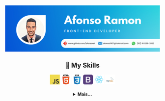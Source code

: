 [![banner](./afonso_banner.png)](https://github.com/afonsoart)

<h2 align="center">🚀 My Skills </h2>
<p align="center">
<code><img height="32" src="https://raw.githubusercontent.com/github/explore/80688e429a7d4ef2fca1e82350fe8e3517d3494d/topics/javascript/javascript.png" alt="Javascript"/></code>
<code><img height="32" src="https://raw.githubusercontent.com/github/explore/80688e429a7d4ef2fca1e82350fe8e3517d3494d/topics/html/html.png" alt="HTML5"/></code>
<code><img height="32" src="https://raw.githubusercontent.com/github/explore/80688e429a7d4ef2fca1e82350fe8e3517d3494d/topics/css/css.png" alt="CSS"/></code>
<code><img height="32" src="https://raw.githubusercontent.com/github/explore/80688e429a7d4ef2fca1e82350fe8e3517d3494d/topics/bootstrap/bootstrap.png" alt="Bootstrap"/></code>
<code><img height="32" src="https://raw.githubusercontent.com/github/explore/80688e429a7d4ef2fca1e82350fe8e3517d3494d/topics/react/react.png" alt="React"/></code>
<code><img height="32" src="https://raw.githubusercontent.com/github/explore/80688e429a7d4ef2fca1e82350fe8e3517d3494d/topics/mysql/mysql.png" alt="MySQL"/></code>
</p>
<h4 align="center">
<details>
<summary>Mais...</summary>
<h1 align="center"><img src="https://media.giphy.com/media/hvRJCLFzcasrR4ia7z/giphy.gif" width="25px">Hi, my name is Afonso Ramon</h1></img>


<p align="center"  align="center" height="150em">
 
 <img src="https://raw.githubusercontent.com/MicaelliMedeiros/micaellimedeiros/master/image/computer-illustration.png" min-width="400px" max-width="400px" width="400px" align="center" alt="Computador iuriCode">
 
</p>


<h3 align="center">Sobre mim:</h3>
  <p align="center">
    Sou um Desenvolvedor Front-End apaixonado por programação e tecnologia, especializado no desenvolvimento web. Tenho experiência na criação de aplicações client-side para websites, landing pages, hotsites, blogs e sistemas web. <br /> <br />
    Trabalho com diversas tecnologias, incluindo HTML, CSS, SASS, JavaScript, jQuery, React.js, Next.js, Tailwind, PHP, MySQL, Bootstrap e WordPress. Além disso, utilizo ferramentas de design como Adobe XD e Photoshop para aprimorar a experiência do usuário.<br /> <br />
    Estou sempre em busca de aperfeiçoamento, focando na criação de interfaces intuitivas, responsivas e performáticas.<br /> <br />
    Atualmente, concentro meus estudos em React Native, Ionic, UX/UI, Clean Code e metodologias ágeis, com o objetivo de desenvolver aplicações ainda mais eficientes e escaláveis.<br /> <br />
    ✓ Inglês avançado (C1).
    </p>

   <h3 align="center">About me:</h3> 
   <p align="center"> I am a Front-End Developer passionate about programming and technology, specializing in web development. I have experience in creating client-side applications for websites, landing pages, hotsites, blogs, and web systems.<br /> <br />
     I work with various technologies, including HTML, CSS, SASS, JavaScript, jQuery, React.js, Next.js, Tailwind, PHP, MySQL, Bootstrap, and WordPress. Additionally, I use design tools like Adobe XD and Photoshop to enhance the user experience.<br /> <br />
     I am always seeking improvement, focusing on creating intuitive, responsive, and high-performance interfaces.<br /> <br />
     Currently, I am concentrating my studies on React Native, Ionic, UX/UI, Clean Code, and agile methodologies, aiming to develop even more efficient and scalable applications.<br /> <br />
     ✓ Advanced English (C1).
</p>
  
  
<p align="center">
  <a href="https://www.instagram.com/afonso.telles">
    <img
      align="center"
      src="https://img.shields.io/badge/Instagram-1C1C1C?style=for-the-badge&logo=instagram&logoColor=00FFFF"
    />
  </a>
 
  <a href="https://api.whatsapp.com/send?phone=556282692852&text=Olá estou entrando em contato através do seu portfólio">
    <img
      align="center"
      src="https://img.shields.io/badge/Whastapp-1C1C1C?style=for-the-badge&logo=whatsapp&logoColor=00FFFF">
  </a>
  <a href="https://www.linkedin.com/in/afonso-ramon-de-araujo-teles-73847b18b">
    <img
         align="center"
         src="https://img.shields.io/badge/LinkedIn-1C1C1C?style=for-the-badge&logo=linkedin&logoColor=00FFFF"
  </a>
  <a href="https://www.youtube.com/channel/link-do-canal">
    <img
      align="center"
      src="https://img.shields.io/badge/YouTube-1C1C1C?style=for-the-badge&logo=youtube&logoColor=00FFFF"
    />
  </a>
</p>
</details>

